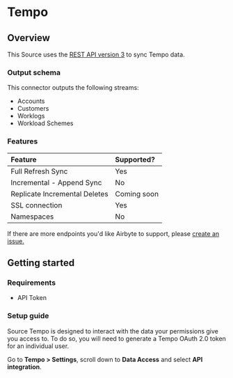 # Tempo

## Overview

This Source uses the [REST API version 3](https://tempo-io.github.io/tempo-api-docs/) to sync Tempo data.

### Output schema

This connector outputs the following streams:

* Accounts
* Customers
* Worklogs
* Workload Schemes

### Features

| Feature | Supported? |
| :--- | :--- |
| Full Refresh Sync | Yes |
| Incremental - Append Sync | No |
| Replicate Incremental Deletes | Coming soon |
| SSL connection | Yes |
| Namespaces | No |

If there are more endpoints you'd like Airbyte to support, please [create an issue.](https://github.com/airbytehq/airbyte/issues/new/choose)

## Getting started

### Requirements

* API Token

### Setup guide

Source Tempo is designed to interact with the data your permissions give you access to. To do so, you will need to generate a Tempo OAuth 2.0 token for an individual user.

Go to **Tempo &gt; Settings**, scroll down to **Data Access** and select **API integration**.

